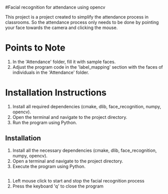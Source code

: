 #Facial recognition for attendance using opencv

This project is a project created to simplify the attendance process in classrooms. So the attendance process only needs to be done by pointing your face towards the camera and clicking the mouse.

# Points to Note

1. In the 'Attendance' folder, fill it with sample faces.
2. Adjust the program code in the 'label_mapping' section with the faces of individuals in the 'Attendance' folder.

# Installation Instructions

1. Install all required dependencies (cmake, dlib, face_recognition, numpy, opencv).
2. Open the terminal and navigate to the project directory.
3. Run the program using Python.

## Installation

1. Install all the necessary dependencies (cmake, dlib, face_recognition, numpy, opencv).
2. Open a terminal and navigate to the project directory.
3. Execute the program using Python.

##
1. Left mouse click to start and stop the facial recognition process
2. Press the keyboard 'q' to close the program
